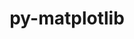 ---
title: "py-matplotlib"
layout: cache
categories: [package, v0.20.2]
meta: {"versions": ["3.5.3", "3.7.1"], "compilers": ["gcc@=11.1.0", "gcc@=11.4.0", "gcc@=7.5.0"], "oss": ["ubuntu18.04", "ubuntu20.04", "ubuntu22.04"], "platforms": ["linux"], "targets": ["ppc64le", "x86_64_v3"], "stacks": ["data-vis-sdk", "e4s", "e4s-power", "ml-linux-x86_64-cpu", "ml-linux-x86_64-cuda", "radiuss", "root"], "num_specs": 8, "num_specs_by_stack": {"radiuss": 1, "root": 8, "e4s-power": 1, "e4s": 2, "data-vis-sdk": 2, "ml-linux-x86_64-cuda": 1, "ml-linux-x86_64-cpu": 1}}
spec_details: [{"hash": "zazx4dipiaqzjzyxzmc3yoe3xpry3tey", "compiler": "gcc@=7.5.0", "versions": ["3.7.1"], "os": "ubuntu18.04", "platform": "linux", "target": "x86_64_v3", "variants": ["~animation", "backend=agg", "build_system=python_pip", "~fonts", "~latex", "~movies"], "stacks": ["radiuss", "root"], "size": "-", "tarball": "https://binaries.spack.io/releases/v0.20.2/build_cache/linux-ubuntu18.04-x86_64_v3/gcc-7.5.0/py-matplotlib-3.7.1/linux-ubuntu18.04-x86_64_v3-gcc-7.5.0-py-matplotlib-3.7.1-zazx4dipiaqzjzyxzmc3yoe3xpry3tey.spack"}, {"hash": "u4gkbcl2xsyom7xfnu2hqfhvy3afyhwl", "compiler": "gcc@=11.1.0", "versions": ["3.7.1"], "os": "ubuntu20.04", "platform": "linux", "target": "ppc64le", "variants": ["~animation", "backend=agg", "build_system=python_pip", "~fonts", "~latex", "~movies"], "stacks": ["e4s-power", "root"], "size": "-", "tarball": "https://binaries.spack.io/releases/v0.20.2/build_cache/linux-ubuntu20.04-ppc64le/gcc-11.1.0/py-matplotlib-3.7.1/linux-ubuntu20.04-ppc64le-gcc-11.1.0-py-matplotlib-3.7.1-u4gkbcl2xsyom7xfnu2hqfhvy3afyhwl.spack"}, {"hash": "dv6wsb7agt6erjuoxn6f47b2gglbwaa2", "compiler": "gcc@=11.1.0", "versions": ["3.7.1"], "os": "ubuntu20.04", "platform": "linux", "target": "x86_64_v3", "variants": ["~animation", "backend=agg", "build_system=python_pip", "~fonts", "~latex", "~movies"], "stacks": ["e4s", "root"], "size": "-", "tarball": "https://binaries.spack.io/releases/v0.20.2/build_cache/linux-ubuntu20.04-x86_64_v3/gcc-11.1.0/py-matplotlib-3.7.1/linux-ubuntu20.04-x86_64_v3-gcc-11.1.0-py-matplotlib-3.7.1-dv6wsb7agt6erjuoxn6f47b2gglbwaa2.spack"}, {"hash": "ogsiziud7ko6gvyzshqugegtqvogv2bb", "compiler": "gcc@=11.1.0", "versions": ["3.7.1"], "os": "ubuntu20.04", "platform": "linux", "target": "x86_64_v3", "variants": ["~animation", "backend=agg", "build_system=python_pip", "~fonts", "~latex", "~movies"], "stacks": ["data-vis-sdk", "root"], "size": "-", "tarball": "https://binaries.spack.io/releases/v0.20.2/build_cache/linux-ubuntu20.04-x86_64_v3/gcc-11.1.0/py-matplotlib-3.7.1/linux-ubuntu20.04-x86_64_v3-gcc-11.1.0-py-matplotlib-3.7.1-ogsiziud7ko6gvyzshqugegtqvogv2bb.spack"}, {"hash": "zzchsugo7belp666tx3n45zs6dfwal4t", "compiler": "gcc@=11.1.0", "versions": ["3.7.1"], "os": "ubuntu20.04", "platform": "linux", "target": "x86_64_v3", "variants": ["~animation", "backend=agg", "build_system=python_pip", "~fonts", "~latex", "~movies"], "stacks": ["data-vis-sdk", "root"], "size": "-", "tarball": "https://binaries.spack.io/releases/v0.20.2/build_cache/linux-ubuntu20.04-x86_64_v3/gcc-11.1.0/py-matplotlib-3.7.1/linux-ubuntu20.04-x86_64_v3-gcc-11.1.0-py-matplotlib-3.7.1-zzchsugo7belp666tx3n45zs6dfwal4t.spack"}, {"hash": "w5ormczmmbusqlcxhpnv4tldypii6wvt", "compiler": "gcc@=11.1.0", "versions": ["3.5.3"], "os": "ubuntu20.04", "platform": "linux", "target": "x86_64_v3", "variants": ["~animation", "backend=agg", "build_system=python_pip", "~fonts", "~latex", "~movies"], "stacks": ["e4s", "root"], "size": "-", "tarball": "https://binaries.spack.io/releases/v0.20.2/build_cache/linux-ubuntu20.04-x86_64_v3/gcc-11.1.0/py-matplotlib-3.5.3/linux-ubuntu20.04-x86_64_v3-gcc-11.1.0-py-matplotlib-3.5.3-w5ormczmmbusqlcxhpnv4tldypii6wvt.spack"}, {"hash": "63vdnl2r2wjhftfdl7czbstoo6nvyi22", "compiler": "gcc@=11.4.0", "versions": ["3.7.1"], "os": "ubuntu22.04", "platform": "linux", "target": "x86_64_v3", "variants": ["~animation", "backend=agg", "build_system=python_pip", "~fonts", "~latex", "~movies"], "stacks": ["root", "ml-linux-x86_64-cuda"], "size": "-", "tarball": "https://binaries.spack.io/releases/v0.20.2/build_cache/linux-ubuntu22.04-x86_64_v3/gcc-11.4.0/py-matplotlib-3.7.1/linux-ubuntu22.04-x86_64_v3-gcc-11.4.0-py-matplotlib-3.7.1-63vdnl2r2wjhftfdl7czbstoo6nvyi22.spack"}, {"hash": "exu7ytq4t47qx6qnic4mloyprl6csplm", "compiler": "gcc@=11.4.0", "versions": ["3.7.1"], "os": "ubuntu22.04", "platform": "linux", "target": "x86_64_v3", "variants": ["~animation", "backend=agg", "build_system=python_pip", "~fonts", "~latex", "~movies"], "stacks": ["root", "ml-linux-x86_64-cpu"], "size": "-", "tarball": "https://binaries.spack.io/releases/v0.20.2/build_cache/linux-ubuntu22.04-x86_64_v3/gcc-11.4.0/py-matplotlib-3.7.1/linux-ubuntu22.04-x86_64_v3-gcc-11.4.0-py-matplotlib-3.7.1-exu7ytq4t47qx6qnic4mloyprl6csplm.spack"}]
---